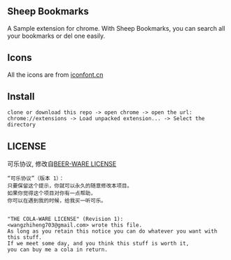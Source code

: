 ## Sheep Bookmarks

A Sample extension for chrome. With Sheep Bookmarks, you can search all your bookmarks or del one easily.


## Icons
All the icons are from [iconfont.cn](http://www.iconfont.cn/)


## Install

```
clone or download this repo -> open chrome -> open the url: chrome://extensions -> Load unpacked extension... -> Select the directory
```


## LICENSE

可乐协议, 修改自[BEER-WARE LICENSE](https://people.freebsd.org/~phk/)
 
```
“可乐协议”（版本 1）：
只要保留这个提示，你就可以永久的随意修改本项目。
如果你觉得这个项目对你有一点帮助，
你可以在遇到我的时候，给我买一听可乐。


"THE COLA-WARE LICENSE" (Revision 1):
<wangzhiheng703@gmail.com> wrote this file. 
As long as you retain this notice you can do whatever you want with this stuff. 
If we meet some day, and you think this stuff is worth it, 
you can buy me a cola in return.
```